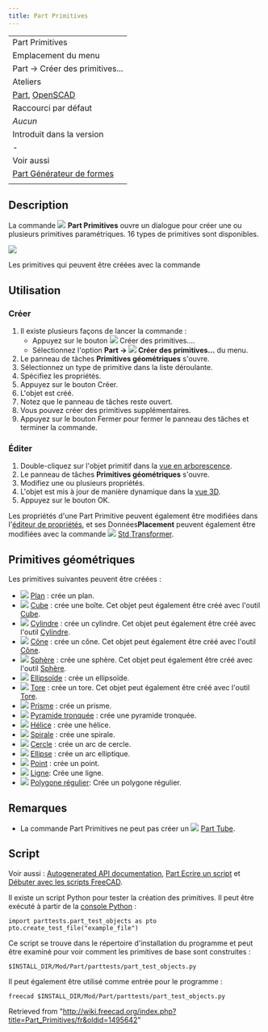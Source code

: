 ```yaml
---
title: Part Primitives
---
```


|                                                                                                            |
| ---------------------------------------------------------------------------------------------------------- |
| Part Primitives                                                                                            |
| Emplacement du menu                                                                                        |
| Part → Créer des primitives...                                                                             |
| Ateliers                                                                                                   |
| [Part](/Part_Workbench/fr "Part Workbench/fr"), [OpenSCAD](/OpenSCAD_Workbench/fr "OpenSCAD Workbench/fr") |
| Raccourci par défaut                                                                                       |
| _Aucun_                                                                                                    |
| Introduit dans la version                                                                                  |
| -                                                                                                          |
| Voir aussi                                                                                                 |
| [Part Générateur de formes](/Part_Builder/fr "Part Builder/fr")                                            |
|                                                                                                            |

## Description

La commande ![](/images/Part_Primitives.svg) **Part Primitives** ouvre un dialogue pour créer une ou plusieurs primitives paramétriques. 16 types de primitives sont disponibles.

![](/images/Part_Primitives_example.png)

Les primitives qui peuvent être créées avec la commande

## Utilisation

### Créer

1. Il existe plusieurs façons de lancer la commande :
   - Appuyez sur le bouton ![](/images/Part_Primitives.svg) Créer des primitives....
   - Sélectionnez l'option **Part → ![](/images/Part_Primitives.svg) Créer des primitives...** du menu.
2. Le panneau de tâches **Primitives géométriques** s'ouvre.
3. Sélectionnez un type de primitive dans la liste déroulante.
4. Spécifiez les propriétés.
5. Appuyez sur le bouton Créer.
6. L'objet est créé.
7. Notez que le panneau de tâches reste ouvert.
8. Vous pouvez créer des primitives supplémentaires.
9. Appuyez sur le bouton Fermer pour fermer le panneau des tâches et terminer la commande.

### Éditer

1. Double-cliquez sur l'objet primitif dans la [vue en arborescence](/Tree_view/fr "Tree view/fr").
2. Le panneau de tâches **Primitives géométriques** s'ouvre.
3. Modifiez une ou plusieurs propriétés.
4. L'objet est mis à jour de manière dynamique dans la [vue 3D](/3D_view/fr "3D view/fr").
5. Appuyez sur le bouton OK.

Les propriétés d'une Part Primitive peuvent également être modifiées dans l'[éditeur de propriétés](/Property_editor/fr "Property editor/fr"), et ses Données**Placement** peuvent également être modifiées avec la commande ![](/images/Std_TransformManip.svg) [Std Transformer](/Std_TransformManip/fr "Std TransformManip/fr").

## Primitives géométriques

Les primitives suivantes peuvent être créées :

- ![](/images/Part_Plane.svg) [Plan](/Part_Plane/fr "Part Plane/fr") : crée un plan.
- ![](/images/Part_Box.svg) [Cube](/Part_Box/fr "Part Box/fr") : crée une boîte. Cet objet peut également être créé avec l'outil [Cube](/Part_Box/fr "Part Box/fr").
- ![](/images/Part_Cylinder.svg) [Cylindre](/Part_Cylinder/fr "Part Cylinder/fr") : crée un cylindre. Cet objet peut également être créé avec l'outil [Cylindre](/Part_Cylinder/fr "Part Cylinder/fr").
- ![](/images/Part_Cone.svg) [Cône](/Part_Cone/fr "Part Cone/fr") : crée un cône. Cet objet peut également être créé avec l'outil [Cône](/Part_Cone/fr "Part Cone/fr").
- ![](/images/Part_Sphere.svg) [Sphère](/Part_Sphere/fr "Part Sphere/fr") : crée une sphère. Cet objet peut également être créé avec l'outil [Sphère](/Part_Sphere/fr "Part Sphere/fr").
- ![](/images/Part_Ellipsoid.svg) [Ellipsoïde](/Part_Ellipsoid/fr "Part Ellipsoid/fr") : crée un ellipsoïde.
- ![](/images/Part_Torus.svg) [Tore](/Part_Torus/fr "Part Torus/fr") : crée un tore. Cet objet peut également être créé avec l'outil [Tore](/Part_Torus/fr "Part Torus/fr").
- ![](/images/Part_Prism.svg) [Prisme](/Part_Prism/fr "Part Prism/fr") : crée un prisme.
- ![](/images/Part_Wedge.svg) [Pyramide tronquée](/Part_Wedge/fr "Part Wedge/fr") : crée une pyramide tronquée.
- ![](/images/Part_Helix.svg) [Hélice](/Part_Helix/fr "Part Helix/fr") : crée une hélice.
- ![](/images/Part_Spiral.svg) [Spirale](/Part_Spiral/fr "Part Spiral/fr") : crée une spirale.
- ![](/images/Part_Circle.svg) [Cercle](/Part_Circle/fr "Part Circle/fr") : crée un arc de cercle.
- ![](/images/Part_Ellipse.svg) [Ellipse](/Part_Ellipse/fr "Part Ellipse/fr") : crée un arc elliptique.
- ![](/images/Part_Point.svg) [Point](/Part_Point "Part Point") : crée un point.
- ![](/images/Part_Line.svg) [Ligne](/Part_Line/fr "Part Line/fr"): Crée une ligne.
- ![](/images/Part_RegularPolygon.svg) [Polygone régulier](/Part_RegularPolygon/fr "Part RegularPolygon/fr"): Crée un polygone régulier.

## Remarques

- La commande Part Primitives ne peut pas créer un ![](/images/Part_Tube.svg) [Part Tube](/Part_Tube/fr "Part Tube/fr").

## Script

Voir aussi : [Autogenerated API documentation](https://freecad.github.io/SourceDoc/), [Part Ecrire un script](/Part_scripting/fr "Part scripting/fr") et [Débuter avec les scripts FreeCAD](/FreeCAD_Scripting_Basics/fr "FreeCAD Scripting Basics/fr").

Il existe un script Python pour tester la création des primitives. Il peut être exécuté à partir de la [console Python](/Python_console/fr "Python console/fr") :

```
import parttests.part_test_objects as pto
pto.create_test_file("example_file")

```

Ce script se trouve dans le répertoire d'installation du programme et peut être examiné pour voir comment les primitives de base sont construites :

```
$INSTALL_DIR/Mod/Part/parttests/part_test_objects.py

```

Il peut également être utilisé comme entrée pour le programme :

```
freecad $INSTALL_DIR/Mod/Part/parttests/part_test_objects.py

```

Retrieved from "<http://wiki.freecad.org/index.php?title=Part_Primitives/fr&oldid=1495642>"
